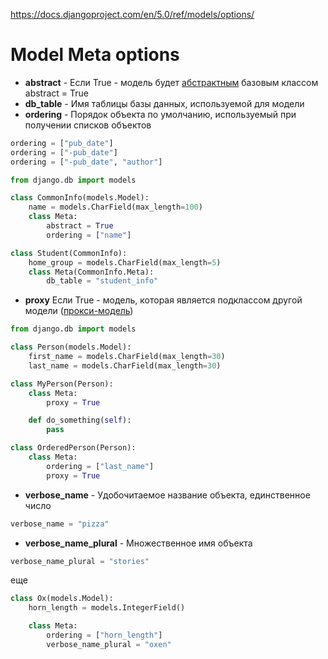 
https://docs.djangoproject.com/en/5.0/ref/models/options/

# Model Meta options

- **abstract** - Если True - модель будет [абстрактным](https://docs.djangoproject.com/en/5.0/topics/db/models/#abstract-base-classes) базовым классом abstract = True
- **db_table** - Имя таблицы базы данных, используемой для модели
- **ordering** - Порядок объекта по умолчанию, используемый при получении списков объектов
```python
ordering = ["pub_date"]
ordering = ["-pub_date"]
ordering = ["-pub_date", "author"]
```
```python
from django.db import models

class CommonInfo(models.Model):
    name = models.CharField(max_length=100)
    class Meta:
        abstract = True
        ordering = ["name"]

class Student(CommonInfo):
    home_group = models.CharField(max_length=5)
    class Meta(CommonInfo.Meta):
        db_table = "student_info"
```
- **proxy** Если True - модель, которая является подклассом другой модели ([прокси-модель](https://docs.djangoproject.com/en/5.0/topics/db/models/#proxy-models))
```python
from django.db import models

class Person(models.Model):
    first_name = models.CharField(max_length=30)
    last_name = models.CharField(max_length=30)

class MyPerson(Person):
    class Meta:
        proxy = True

    def do_something(self):
        pass

class OrderedPerson(Person):
    class Meta:
        ordering = ["last_name"]
        proxy = True
```
- **verbose_name** - Удобочитаемое название объекта, единственное число
```python
verbose_name = "pizza"
```
- **verbose_name_plural** - Множественное имя объекта
```python
verbose_name_plural = "stories"
```
еще
```python
class Ox(models.Model):
    horn_length = models.IntegerField()

    class Meta:
        ordering = ["horn_length"]
        verbose_name_plural = "oxen"
```
